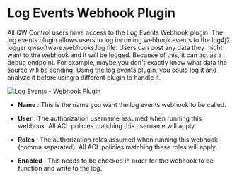 # Log Events Webhook Plugin

All QW Control users have access to the Log Events Webhook plugin. The log events plugin allows users to log incoming webhook events to the log4j2 logger qwsoftware.webhooks.log file. Users can post any data they might want to the webhook and it will be logged. Because of this, it can act as a debug endpoint. For example, maybe you don't exactly know what data the source will be sending. Using the log events plugin, you could log it and analyze it before using a different plugin to handle it.

![Log Events - Webhook Plugin](/assets/img/wh-log-events.png)

- **Name**
: This is the name you want the log events webhook to be called.

- **User**
: The authorization username assumed when running this webhook. All ACL policies matching this username will apply.

- **Roles**
: The authorization roles assumed when running this webhook (comma separated). All ACL policies matching these roles will apply.

- **Enabled**
: This needs to be checked in order for the webhook to be function and write to the log.

